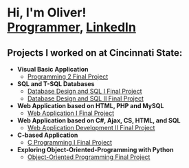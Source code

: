 <h1>Hi, I'm Oliver! <br/><a href="https://github.com/handop">Programmer</a>, <a href="https://www.linkedin.com/in/oliver-hand-74879a283/">LinkedIn</a> </h1>

<h2>Projects I worked on at Cincinnati State:</h2>

- <b>Visual Basic Application</b>
  - <a href="https://github.com/handop/Programming-2">Programming 2 Final Project</a>
- <b>SQL and T-SQL Databases</b>
  - <a href="https://github.com/handop/Programming-2">Database Design and SQL I Final Project</a>
  - <a href="https://github.com/handop/Database-Design-And-SQL-II">Database Design and SQL II Final Project</a>
- <b>Web Application based on HTML, PHP and MySQL</b>
  - <a href="https://github.com/handop/Programming-2">Web Application I Final Project</a>
- <b>Web Application based on C#, Ajax, CS, HTML, and SQL</b>
  - <a href="https://github.com/handop/Programming-2">Web Application Development II Final Project</a>
- <b>C-based Application</b>
  - <a href="https://github.com/handop/C-Programming-I">C Programming I Final Project</a>
- <b>Exploring Object-Oriented-Programming with Python</b>
  - <a href="https://github.com/handop/Programming-2">Object-Oriented Programming Final Project</a>

<!--
**handop/handop** is a ✨ _special_ ✨ repository because its `README.md` (this file) appears on your GitHub profile.

Here are some ideas to get you started:

- 🔭 I’m currently working on ...
- 🌱 I’m currently learning ...
- 👯 I’m looking to collaborate on ...
- 🤔 I’m looking for help with ...
- 💬 Ask me about ...
- 📫 How to reach me: ...
- 😄 Pronouns: ...
- ⚡ Fun fact: ...
-->
